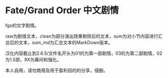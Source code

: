 # Fate/Grand Order 中文剧情

fgo的文字剧情。

raw为剧情文本，clean为部分演出效果剔除后的文本，sum为对小节内容进行汇总后的文本，sum_md为汇总文本的MarkDown版本。

汉化内容截止到2.6.5/文件名开头为01的为第一部剧情，03的为第二部剧情，02为1.5部，9X为幕间和强化。

本人自用，请勿商用及用于盈利目的的分享，侵删。
